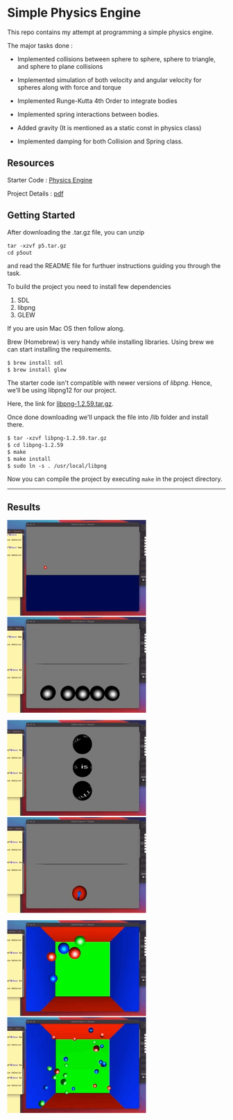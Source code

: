 # Simple Physics Engine

This repo contains my attempt at programming a simple physics engine.

The major tasks done :

- Implemented collisions between sphere to sphere, sphere to triangle, and sphere to plane collisions

- Implemented simulation of both velocity and angular velocity for spheres along with force and torque

- Implemented Runge-Kutta 4th Order to integrate bodies

- Implemented spring interactions between bodies.

- Added gravity (It is mentioned as a static const in physics class)

- Implemented damping for both Collision and Spring class.

## Resources

Starter Code : [Physics Engine](http://www.cs.cmu.edu/afs/cs/academic/class/15462-f12/www/project/p5.tar.gz)

Project Details : [pdf](http://www.cs.cmu.edu/afs/cs/academic/class/15462-f12/www/project/p5.pdf)

## Getting Started

After downloading the .tar.gz file, you can unzip 
```
tar -xzvf p5.tar.gz
cd p5out
```
and read the README file for furthuer instructions guiding you through the task.

To build the project you need to install few dependencies
1. SDL
2. libpng
3. GLEW

If you are usin Mac OS then follow along.

Brew (Homebrew) is very handy while installing libraries. Using brew we can start installing the requirements.
```
$ brew install sdl
$ brew install glew
```

The starter code isn't compatible with newer versions of *libpng*.
Hence, we'll be using libpng12 for our project.

Here, the link for [libpng-1.2.59.tar.gz](https://sourceforge.net/projects/libpng/files/libpng12/1.2.59/libpng-1.2.59.tar.gz/download). 

Once done downloading we'll unpack the file into /lib folder and install there.

```
$ tar -xzvf libpng-1.2.59.tar.gz
$ cd libpng-1.2.59
$ make
$ make install
$ sudo ln -s . /usr/local/libpng
```

Now you can compile the project by executing `make` in the project directory. 

-----------

## Results

![](output/damping.gif)
![](output/newtons_cradle.gif)

![](output/rotation.gif)
![](output/spring_rotation.gif)

![](output/collision.gif)
![](output/collision_stress.gif)








